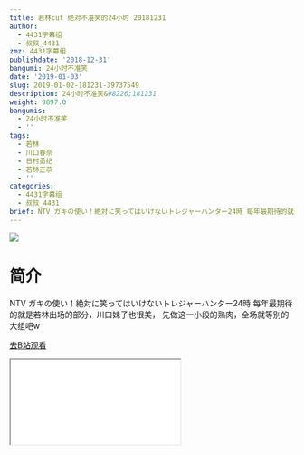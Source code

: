 ```yaml
---
title: 若林cut 绝对不准笑的24小时 20181231
author:
  - 4431字幕组
  - 叔叔_4431
zmz: 4431字幕组
publishdate: '2018-12-31'
bangumi: 24小时不准笑
date: '2019-01-03'
slug: 2019-01-02-181231-39737549
description: 24小时不准笑&#8226;181231
weight: 9897.0
bangumis:
  - 24小时不准笑
  - ''
tags:
  - 若林
  - 川口春奈
  - 日村勇纪
  - 若林正恭
  - ''
categories:
  - 4431字幕组
  - 叔叔_4431
brief: NTV ガキの使い！絶対に笑ってはいけないトレジャーハンター24時 每年最期待的就是若林出场的部分，川口妹子也很美， 先做这一小段的熟肉，全场就等别的大组吧w
---
```

![](https://i.imgur.com/WZ0YWd0.jpg)
# 简介  
NTV ガキの使い！絶対に笑ってはいけないトレジャーハンター24時
每年最期待的就是若林出场的部分，川口妹子也很美，
先做这一小段的熟肉，全场就等别的大组吧w    

[去B站观看](https://www.bilibili.com/video/av39737549/)
<div class ="resp-container"><iframe class="testiframe" src="//player.bilibili.com/player.html?aid=39737549"", scrolling="no", allowfullscreen="true" > </iframe></div> 
